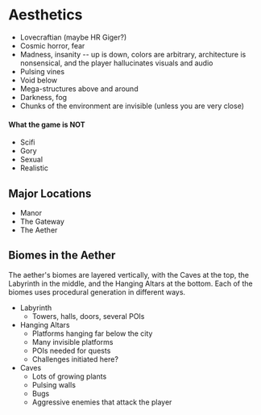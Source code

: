 # Aesthetics

- Lovecraftian (maybe HR Giger?)
- Cosmic horror, fear
- Madness, insanity -- up is down, colors are arbitrary, architecture is nonsensical, and the player hallucinates visuals and audio
- Pulsing vines
- Void below
- Mega-structures above and around
- Darkness, fog
- Chunks of the environment are invisible (unless you are very close)
#### What the game is NOT
* Scifi
* Gory
* Sexual
* Realistic
## Major Locations
* Manor
* The Gateway
* The Aether
## Biomes in the Aether

The aether's biomes are layered vertically, with the Caves at the top, the Labyrinth in the middle, and the Hanging Altars at the bottom. Each of the biomes uses procedural generation in different ways.

* Labyrinth
	* Towers, halls, doors, several POIs
* Hanging Altars
	* Platforms hanging far below the city
	* Many invisible platforms
	* POIs needed for quests
	* Challenges initiated here?
* Caves
	* Lots of growing plants
	* Pulsing walls
	* Bugs
	* Aggressive enemies that attack the player